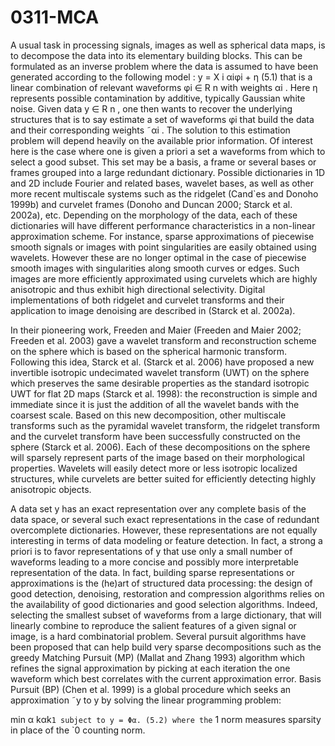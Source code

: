 # 0311-MCA

A usual task in processing signals, images as well as spherical data maps, is to decompose the data into its elementary building blocks. This can be formulated as an inverse problem where the data is assumed to have been generated according to the following model : y = X i αiφi + η (5.1) that is a linear combination of relevant waveforms φi ∈ R n with weights αi . Here η represents possible contamination by additive, typically Gaussian white noise. Given data y ∈ R n , one then wants to recover the underlying structures that is to say estimate a set of waveforms φi that build the data and their corresponding weights ˜αi . The solution to this estimation problem will depend heavily on the available prior information. Of interest here is the case where one is given a priori a set a waveforms from which to select a good subset. This set may be a basis, a frame or several bases or frames grouped into a large redundant dictionary. Possible dictionaries in 1D and 2D include Fourier and related bases, wavelet bases, as well as other more recent multiscale systems such as the ridgelet (Cand\`es and Donoho 1999b) and curvelet frames (Donoho and Duncan 2000; Starck et al. 2002a), etc. Depending on the morphology of the data, each of these dictionaries will have different performance characteristics in a non-linear approximation scheme. For instance, sparse approximations of piecewise smooth signals or images with point singularities are easily obtained using wavelets. However these are no longer optimal in the case of piecewise smooth images with singularities along smooth curves or edges. Such images are more efficiently approximated using curvelets which are highly anisotropic and thus exhibit high directional selectivity. Digital implementations of both ridgelet and curvelet transforms and their application to image denoising are described in (Starck et al. 2002a).



In their pioneering work, Freeden and Maier (Freeden and Maier 2002; Freeden et al. 2003) gave a wavelet transform and reconstruction scheme on the sphere which is based on the spherical harmonic transform. Following this idea, Starck et al. (Starck et al. 2006) have proposed a new invertible isotropic undecimated wavelet transform (UWT) on the sphere which preserves the same desirable properties as the standard isotropic UWT for flat 2D maps (Starck et al. 1998): the reconstruction is simple and immediate since it is just the addition of all the wavelet bands with the coarsest scale. Based on this new decomposition, other multiscale transforms such as the pyramidal wavelet transform, the ridgelet transform and the curvelet transform have been successfully constructed on the sphere (Starck et al. 2006). Each of these decompositions on the sphere will sparsely represent parts of the image based on their morphological properties. Wavelets will easily detect more or less isotropic localized structures, while curvelets are better suited for efficiently detecting highly anisotropic objects.



A data set y has an exact representation over any complete basis of the data space, or several such exact representations in the case of redundant overcomplete dictionaries. However, these representations are not equally interesting in terms of data modeling or feature detection. In fact, a strong a priori is to favor representations of y that use only a small number of waveforms leading to a more concise and possibly more interpretable representation of the data. In fact, building sparse representations or approximations is the (he)art of structured data processing: the design of good detection, denoising, restoration and compression algorithms relies on the availability of good dictionaries and good selection algorithms. Indeed, selecting the smallest subset of waveforms from a large dictionary, that will linearly combine to reproduce the salient features of a given signal or image, is a hard combinatorial problem. Several pursuit algorithms have been proposed that can help build very sparse decompositions such as the greedy Matching Pursuit (MP) (Mallat and Zhang 1993) algorithm which refines the signal approximation by picking at each iteration the one waveform which best correlates with the current approximation error. Basis Pursuit (BP) (Chen et al. 1999) is a global procedure which seeks an approximation ˜y to y by solving the linear programming problem:

min α kαk`1 subject to y = Φα. (5.2) where the` 1 norm measures sparsity in place of the \`0 counting norm.

